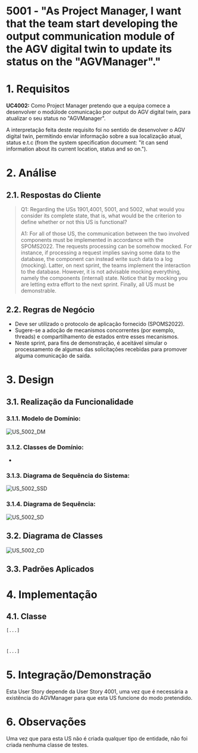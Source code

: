# 5001 - "As Project Manager,  I want that the team start developing the output communication module of the AGV digital twin to update its status on the "AGVManager"."



# 1. Requisitos


**UC4002:** Como Project Manager pretendo que a equipa comece a desenvolver o modúlode comunicação por output do AGV digital twin, para atualizar o seu status no "AGVManager".

A interpretação feita deste requisito foi no sentido de desenvolver o AGV digital twin, permitindo enviar informação sobre a sua localização atual, status e.t.c (from the system specification document: "it can send information about its current location, status and so on.").


# 2. Análise

## 2.1. Respostas do Cliente

>Q1: Regarding the USs 1901,4001, 5001, and 5002, what would you consider its complete state, that is, what would be the criterion to define whether or not this US is functional?
>
>A1: For all of those US, the communication between the two involved components must be implemented in accordance with the SPOMS2022. The requests processing can be somehow mocked. For instance, if processing a request implies saving some data to the database, the component can instead write such data to a log (mocking). Latter, on next sprint, the teams implement the interaction to the database. However, it is not advisable mocking everything, namely the components (internal) state. Notice that by mocking you are letting extra effort to the next sprint. Finally, all US must be demonstrable.


## 2.2. Regras de Negócio

* Deve ser utilizado o protocolo de aplicação fornecido (SPOMS2022).
* Sugere-se a adoção de mecanismos concorrentes (por exemplo, threads) e compartilhamento de estados entre esses mecanismos.
* Neste sprint, para fins de demonstração, é aceitável simular o processamento de algumas das solicitações recebidas para promover alguma comunicação de saída.


# 3. Design



## 3.1. Realização da Funcionalidade


### 3.1.1. Modelo de Domínio:

![US_5002_DM](US_5002_DM.svg)


### 3.1.2. Classes de Domínio:

* 


### 3.1.3. Diagrama de Sequência do Sistema:

![US_5002_SSD](US_5002_SSD.svg)


### 3.1.4. Diagrama de Sequência:

![US_5002_SD](US_5002_SD.svg)



## 3.2. Diagrama de Classes


![US_5002_CD](US_5002_CD.svg)


## 3.3. Padrões Aplicados




# 4. Implementação

## 4.1. Classe 


    [...]

    
    
    [...]


    


# 5. Integração/Demonstração

Esta User Story depende da User Story 4001, uma vez que é necessária a existência do AGVManager para que esta US funcione do modo pretendido.

# 6. Observações

Uma vez que para esta US não é criada qualquer tipo de entidade, não foi criada nenhuma classe de testes.